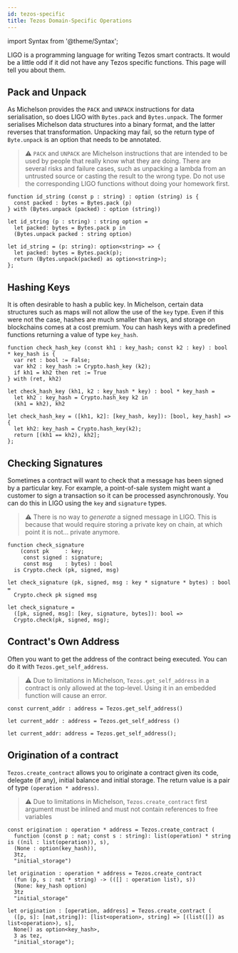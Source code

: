 ```yaml
---
id: tezos-specific
title: Tezos Domain-Specific Operations
---
```


import Syntax from '@theme/Syntax';

LIGO is a programming language for writing Tezos smart contracts. It
would be a little odd if it did not have any Tezos specific
functions. This page will tell you about them.

## Pack and Unpack

As Michelson provides the `PACK` and `UNPACK` instructions for data
serialisation, so does LIGO with `Bytes.pack` and `Bytes.unpack`.  The
former serialises Michelson data structures into a binary format, and
the latter reverses that transformation. Unpacking may fail, so the
return type of `Byte.unpack` is an option that needs to be annotated.

> ⚠️ `PACK` and `UNPACK` are Michelson instructions that are intended
> to be used by people that really know what they are doing. There are
> several risks and failure cases, such as unpacking a lambda from an
> untrusted source or casting the result to the wrong type. Do not use
> the corresponding LIGO functions without doing your homework first.



<Syntax syntax="pascaligo">

```pascaligo group=a
function id_string (const p : string) : option (string) is {
  const packed : bytes = Bytes.pack (p)
} with (Bytes.unpack (packed) : option (string))
```

</Syntax>
<Syntax syntax="cameligo">

```cameligo group=a
let id_string (p : string) : string option =
  let packed: bytes = Bytes.pack p in
  (Bytes.unpack packed : string option)
```

</Syntax>
<Syntax syntax="jsligo">

```jsligo group=a
let id_string = (p: string): option<string> => {
  let packed: bytes = Bytes.pack(p);
  return (Bytes.unpack(packed) as option<string>);
};
```

</Syntax>


## Hashing Keys

It is often desirable to hash a public key. In Michelson, certain data
structures such as maps will not allow the use of the `key` type. Even
if this were not the case, hashes are much smaller than keys, and
storage on blockchains comes at a cost premium. You can hash keys with
a predefined functions returning a value of type `key_hash`.



<Syntax syntax="pascaligo">

```pascaligo group=b
function check_hash_key (const kh1 : key_hash; const k2 : key) : bool * key_hash is {
  var ret : bool := False;
  var kh2 : key_hash := Crypto.hash_key (k2);
  if kh1 = kh2 then ret := True
} with (ret, kh2)
```

</Syntax>
<Syntax syntax="cameligo">

```cameligo group=b
let check_hash_key (kh1, k2 : key_hash * key) : bool * key_hash =
  let kh2 : key_hash = Crypto.hash_key k2 in
  (kh1 = kh2), kh2
```

</Syntax>
<Syntax syntax="jsligo">

```jsligo group=b
let check_hash_key = ([kh1, k2]: [key_hash, key]): [bool, key_hash] => {
  let kh2: key_hash = Crypto.hash_key(k2);
  return [(kh1 == kh2), kh2];
};
```

</Syntax>


## Checking Signatures

Sometimes a contract will want to check that a message has been signed
by a particular key. For example, a point-of-sale system might want a
customer to sign a transaction so it can be processed
asynchronously. You can do this in LIGO using the `key` and
`signature` types.

> ⚠️ There is no way to *generate* a signed message in LIGO. This is
> because that would require storing a private key on chain, at which
> point it is not... private anymore.



<Syntax syntax="pascaligo">

```pascaligo group=c
function check_signature
    (const pk     : key;
     const signed : signature;
     const msg    : bytes) : bool
  is Crypto.check (pk, signed, msg)
```

</Syntax>
<Syntax syntax="cameligo">

```cameligo group=c
let check_signature (pk, signed, msg : key * signature * bytes) : bool =
  Crypto.check pk signed msg
```

</Syntax>
<Syntax syntax="jsligo">

```jsligo group=c
let check_signature =
  ([pk, signed, msg]: [key, signature, bytes]): bool =>
  Crypto.check(pk, signed, msg);
```

</Syntax>


## Contract's Own Address

Often you want to get the address of the contract being executed. You
can do it with `Tezos.get_self_address`.

> ⚠️ Due to limitations in Michelson, `Tezos.get_self_address` in a
> contract is only allowed at the top-level. Using it in an embedded
> function will cause an error.



<Syntax syntax="pascaligo">

```pascaligo group=d
const current_addr : address = Tezos.get_self_address()
```

</Syntax>
<Syntax syntax="cameligo">

```cameligo group=d
let current_addr : address = Tezos.get_self_address ()
```

</Syntax>
<Syntax syntax="jsligo">

```jsligo group=d
let current_addr: address = Tezos.get_self_address();
```

</Syntax>

## Origination of a contract

`Tezos.create_contract` allows you to originate a contract given its code, delegate (if any), initial balance and initial storage.
The return value is a pair of type `(operation * address)`.

> ⚠️ Due to limitations in Michelson, `Tezos.create_contract` first argument
> must be inlined and must not contain references to free variables

<Syntax syntax="pascaligo">

```pascaligo group=e
const origination : operation * address = Tezos.create_contract (
  function (const p : nat; const s : string): list(operation) * string is ((nil : list(operation)), s),
  (None : option(key_hash)),
  3tz,
  "initial_storage")
```

</Syntax>
<Syntax syntax="cameligo">

```cameligo group=e
let origination : operation * address = Tezos.create_contract
  (fun (p, s : nat * string) -> (([] : operation list), s))
  (None: key_hash option)
  3tz
  "initial_storage"
```

</Syntax>
<Syntax syntax="jsligo">

```jsligo group=e
let origination : [operation, address] = Tezos.create_contract (
  ([p, s]: [nat,string]): [list<operation>, string] => [(list([]) as list<operation>), s],
  None() as option<key_hash>,
  3 as tez,
  "initial_storage");
```

</Syntax>

